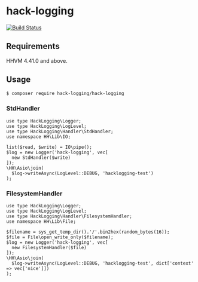 # hack-logging

[![Build Status](https://travis-ci.org/ytake/hack-logging.svg?branch=master)](https://travis-ci.org/ytake/hack-logging)

## Requirements

HHVM 4.41.0 and above.

## Usage

```bash
$ composer require hack-logging/hack-logging
```

### StdHandler

```hack
use type HackLogging\Logger;
use type HackLogging\LogLevel;
use type HackLogging\Handler\StdHandler;
use namespace HH\Lib\IO;

list($read, $write) = IO\pipe();
$log = new Logger('hack-logging', vec[
  new StdHandler($write)
]);
\HH\Asio\join(
  $log->writeAsync(LogLevel::DEBUG, 'hacklogging-test')
);
```

### FilesystemHandler

```hack
use type HackLogging\Logger;
use type HackLogging\LogLevel;
use type HackLogging\Handler\FilesystemHandler;
use namespace HH\Lib\File;

$filename = sys_get_temp_dir().'/'.bin2hex(random_bytes(16));
$file = File\open_write_only($filename);
$log = new Logger('hack-logging', vec[
  new FilesystemHandler($file)
]);
\HH\Asio\join(
  $log->writeAsync(LogLevel::DEBUG, 'hacklogging-test', dict['context' => vec['nice']])
);
```
